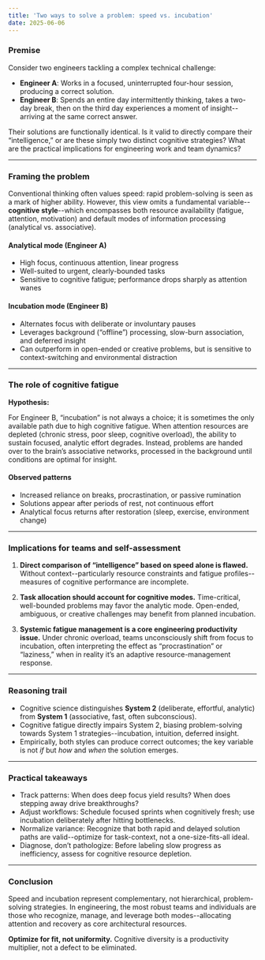 ```yaml
---
title: 'Two ways to solve a problem: speed vs. incubation'
date: 2025-06-06
---
```


### Premise

Consider two engineers tackling a complex technical challenge:

* **Engineer A**: Works in a focused, uninterrupted four-hour session, producing a correct solution.
* **Engineer B**: Spends an entire day intermittently thinking, takes a two-day break, then on the third day experiences a moment of insight--arriving at the same correct answer.

Their solutions are functionally identical. Is it valid to directly compare their “intelligence,” or are these simply two distinct cognitive strategies? What are the practical implications for engineering work and team dynamics?

---

### Framing the problem

Conventional thinking often values speed: rapid problem-solving is seen as a mark of higher ability. However, this view omits a fundamental variable--**cognitive style**--which encompasses both resource availability (fatigue, attention, motivation) and default modes of information processing (analytical vs. associative).

#### Analytical mode (Engineer A)

* High focus, continuous attention, linear progress
* Well-suited to urgent, clearly-bounded tasks
* Sensitive to cognitive fatigue; performance drops sharply as attention wanes

#### Incubation mode (Engineer B)

* Alternates focus with deliberate or involuntary pauses
* Leverages background (“offline”) processing, slow-burn association, and deferred insight
* Can outperform in open-ended or creative problems, but is sensitive to context-switching and environmental distraction

---

### The role of cognitive fatigue

**Hypothesis:**

For Engineer B, “incubation” is not always a choice; it is sometimes the only available path due to high cognitive fatigue. When attention resources are depleted (chronic stress, poor sleep, cognitive overload), the ability to sustain focused, analytic effort degrades. Instead, problems are handed over to the brain’s associative networks, processed in the background until conditions are optimal for insight.

#### Observed patterns

* Increased reliance on breaks, procrastination, or passive rumination
* Solutions appear after periods of rest, not continuous effort
* Analytical focus returns after restoration (sleep, exercise, environment change)

---

### Implications for teams and self-assessment

1. **Direct comparison of “intelligence” based on speed alone is flawed.**
   Without context--particularly resource constraints and fatigue profiles--measures of cognitive performance are incomplete.

2. **Task allocation should account for cognitive modes.**
   Time-critical, well-bounded problems may favor the analytic mode. Open-ended, ambiguous, or creative challenges may benefit from planned incubation.

3. **Systemic fatigue management is a core engineering productivity issue.**
   Under chronic overload, teams unconsciously shift from focus to incubation, often interpreting the effect as “procrastination” or “laziness,” when in reality it’s an adaptive resource-management response.

---

### Reasoning trail

* Cognitive science distinguishes **System 2** (deliberate, effortful, analytic) from **System 1** (associative, fast, often subconscious).
* Cognitive fatigue directly impairs System 2, biasing problem-solving towards System 1 strategies--incubation, intuition, deferred insight.
* Empirically, both styles can produce correct outcomes; the key variable is not *if* but *how* and *when* the solution emerges.

---

### Practical takeaways

* Track patterns: When does deep focus yield results? When does stepping away drive breakthroughs?
* Adjust workflows: Schedule focused sprints when cognitively fresh; use incubation deliberately after hitting bottlenecks.
* Normalize variance: Recognize that both rapid and delayed solution paths are valid--optimize for task-context, not a one-size-fits-all ideal.
* Diagnose, don’t pathologize: Before labeling slow progress as inefficiency, assess for cognitive resource depletion.

---

### Conclusion

Speed and incubation represent complementary, not hierarchical, problem-solving strategies. In engineering, the most robust teams and individuals are those who recognize, manage, and leverage both modes--allocating attention and recovery as core architectural resources.

**Optimize for fit, not uniformity.** Cognitive diversity is a productivity multiplier, not a defect to be eliminated.

